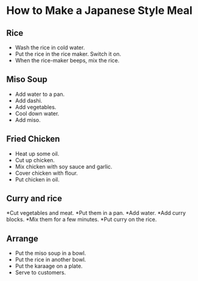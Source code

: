 # How to Make a Japanese Style Meal

## Rice
* Wash the rice in cold water.
* Put the rice in the rice maker. Switch it on.
* When the rice-maker beeps, mix the rice.

## Miso Soup
* Add water to a pan.
* Add dashi.
* Add vegetables.
* Cool down water.
* Add miso.

## Fried Chicken
* Heat up some oil.
* Cut up chicken.
* Mix chicken with soy sauce and garlic.
* Cover chicken with flour.
* Put chicken in oil.

## Curry and rice
*Cut vegetables and meat.
*Put them in a pan.
*Add water.
*Add curry blocks.
*Mix them for a few minutes.
*Put curry on the rice.

## Arrange
* Put the miso soup in a bowl.
* Put the rice in another bowl.
* Put the karaage on a plate.
* Serve to customers.

